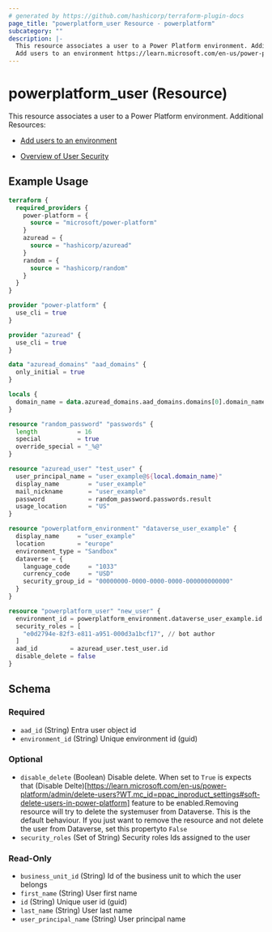 ```yaml
---
# generated by https://github.com/hashicorp/terraform-plugin-docs
page_title: "powerplatform_user Resource - powerplatform"
subcategory: ""
description: |-
  This resource associates a user to a Power Platform environment. Additional Resources:
  Add users to an environment https://learn.microsoft.com/en-us/power-platform/admin/add-users-to-environmentOverview of User Security https://learn.microsoft.com/en-us/power-platform/admin/grant-users-access
---
```


# powerplatform_user (Resource)

This resource associates a user to a Power Platform environment. Additional Resources:

* [Add users to an environment](https://learn.microsoft.com/en-us/power-platform/admin/add-users-to-environment)

* [Overview of User Security](https://learn.microsoft.com/en-us/power-platform/admin/grant-users-access)

## Example Usage

```terraform
terraform {
  required_providers {
    power-platform = {
      source = "microsoft/power-platform"
    }
    azuread = {
      source = "hashicorp/azuread"
    }
    random = {
      source = "hashicorp/random"
    }
  }
}

provider "power-platform" {
  use_cli = true
}

provider "azuread" {
  use_cli = true
}

data "azuread_domains" "aad_domains" {
  only_initial = true
}

locals {
  domain_name = data.azuread_domains.aad_domains.domains[0].domain_name
}

resource "random_password" "passwords" {
  length           = 16
  special          = true
  override_special = "_%@"
}

resource "azuread_user" "test_user" {
  user_principal_name = "user_example@${local.domain_name}"
  display_name        = "user_example"
  mail_nickname       = "user_example"
  password            = random_password.passwords.result
  usage_location      = "US"
}

resource "powerplatform_environment" "dataverse_user_example" {
  display_name     = "user_example"
  location         = "europe"
  environment_type = "Sandbox"
  dataverse = {
    language_code     = "1033"
    currency_code     = "USD"
    security_group_id = "00000000-0000-0000-0000-000000000000"
  }
}

resource "powerplatform_user" "new_user" {
  environment_id = powerplatform_environment.dataverse_user_example.id
  security_roles = [
    "e0d2794e-82f3-e811-a951-000d3a1bcf17", // bot author
  ]
  aad_id         = azuread_user.test_user.id
  disable_delete = false
}
```

<!-- schema generated by tfplugindocs -->
## Schema

### Required

- `aad_id` (String) Entra user object id
- `environment_id` (String) Unique environment id (guid)

### Optional

- `disable_delete` (Boolean) Disable delete. When set to `True` is expects that (Disable Delte)[https://learn.microsoft.com/en-us/power-platform/admin/delete-users?WT.mc_id=ppac_inproduct_settings#soft-delete-users-in-power-platform] feature to be enabled.Removing resource will try to delete the systemuser from Dataverse. This is the default behaviour. If you just want to remove the resource and not delete the user from Dataverse, set this propertyto `False`
- `security_roles` (Set of String) Security roles Ids assigned to the user

### Read-Only

- `business_unit_id` (String) Id of the business unit to which the user belongs
- `first_name` (String) User first name
- `id` (String) Unique user id (guid)
- `last_name` (String) User last name
- `user_principal_name` (String) User principal name
